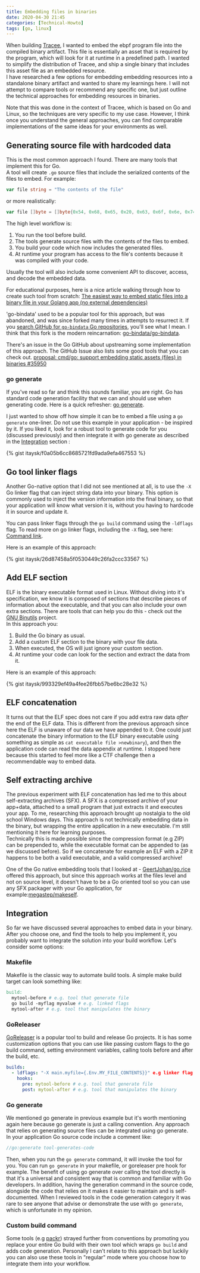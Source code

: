 ```yaml
---
title: Embedding files in binaries
date: 2020-04-30 21:45
categories: [Technical-Howto]
tags: [go, linux]
---
```


When building [Tracee](https://github.com/aquasecurity/tracee), I wanted to embed the ebpf program file into the compiled binary artifact. This file is essentially an asset that is required by the program, which will look for it at runtime in a predefined path. I wanted to simplify the distribution of Tracee, and ship a single binary that includes this asset file as an embedded resource.  
I have researched a few options for embedding embedding resources into a standalone binary artifact and wanted to share my learnings here. I will not attempt to compare tools or recommend any specific one, but just outline the technical approaches for embedding resources in binaries. 

Note that this was done in the context of Tracee, which is based on Go and Linux, so the techniques are very specific to my use case. However, I think once you understand the general approaches, you can find comparable implementations of the same ideas for your environments as well.

## Generating source file with hardcoded data

This is the most common approach I found. There are many tools that implement this for Go.  
A tool will create `.go` source files that include the serialized contents of the files to embed. For example:

```go
var file string = "The contents of the file"
```

or more realistically: 

```go
var file []byte = []byte{0x54, 0x68, 0x65, 0x20, 0x63, 0x6f, 0x6e, 0x74, 0x65, 0x6e, 0x74, 0x73, 0x20, 0x6f, 0x66, 0x20, 0x74, 0x68, 0x65, 0x20, 0x66, 0x69, 0x6c, 0x65}
```

The high level workflow is:
1. You run the tool before build.
2. The tools generate source files with the contents of the files to embed.
3. You build your code which now includes the generated files.
4. At runtime your program has access to the file's contents because it was compiled with your code. 

Usually the tool will also include some convenient API to discover, access, and decode the embedded data.

For educational purposes, here is a nice article walking through how to create such tool from scratch: [The easiest way to embed static files into a binary file in your Golang app (no external dependencies)
](https://dev.to/koddr/the-easiest-way-to-embed-static-files-into-a-binary-file-in-your-golang-app-no-external-dependencies-43pc)

'go-bindata' used to be a popular tool for this approach, but was abandoned, and was since forked many times in attempts to resurrect it. If you [search GitHub for `go-bindata` Go repositories](https://github.com/search?l=Go&q=go-bindata&type=Repositories), you'll see what I mean. I think that this fork is the modern reincarnation: [go-bindata/go-bindata](https://github.com/go-bindata/go-bindata).

There's an issue in the Go GitHub about upstreaming some implementation of this approach. The GitHub Issue also lists some good tools that you can check out. [proposal: cmd/go: support embedding static assets (files) in binaries #35950](https://github.com/golang/go/issues/35950)

### go generate

If you've read so far and think this sounds familiar, you are right. Go has standard code generation facility that we can and should use when generating code. Here is a quick refresher: [go generate](https://medium.com/@ehrt74/go-generate-89b20a27f7f9).

I just wanted to show off how simple it can be to embed a file using a `go generate` one-liner. Do not use this example in your application - be inspired by it. If you liked it, look for a robust tool to generate code for you (discussed previously) and then integrate it with go generate as described in the [Integration](#Integration) section :

{% gist itaysk/f0a05b6cc8685721fd9ada9efa467553 %}

## Go tool linker flags

Another Go-native option that I did not see mentioned at all, is to use the `-X` Go linker flag that can inject string data into your binary. This option is commonly used to inject the version information into the final binary, so that your application will know what version it is, without you having to hardcode it in source and update it.

You can pass linker flags through the `go build` command using the `-ldflags` flag. To read more on go linker flags, including the `-X` flag, see here: [Command link](https://golang.org/cmd/link/).

Here is an example of this approach:

{% gist itaysk/26d87458a5f0530449c26fa2ccc33567 %}

## Add ELF section

ELF is the binary executable format used in Linux. Without diving into it's specification, we know it is composed of sections that describe pieces of information about the executable, and that you can also include your own extra sections. There are tools that can help you do this - check out the [GNU Binutils](https://www.gnu.org/software/binutils/) project.  
In this approach you:

1. Build the Go binary as usual.
2. Add a custom ELF section to the binary with your file data.
3. When executed, the OS will just ignore your custom section.
4. At runtime your code can look for the section and extract the data from it.

Here is an example of this approach:

{% gist itaysk/993329ef49a4fee26fbb57be6bc28e32 %}

## ELF concatenation

It turns out that the ELF spec does not care if you add extra raw data *after* the end of the ELF data. This is different from the previous approach since here the ELF is unaware of our data we have appended to it. 
One could just concatenate the binary information to the ELF binary executable using something as simple as `cat executable file >newbinary`), and then the application code can read the data appendix at runtime. I stopped here because this started to feel more like a CTF challenge then a recommendable way to embed data.

## Self extracting archive

The previous experiment with ELF concatenation has led me to this about self-extracting archives (SFX). A SFX is a compressed archive of your app+data, attached to a small program that just extracts it and executes your app. To me, researching this approach brought up nostalgia to the old school Windows days. This approach is not technically embedding data in the binary, but wrapping the entire application in a new executable. I'm still mentioning it here for learning purposes.  
Technically this is made possible since the compression format (e.g ZIP) can be prepended to, while the executable format can be appended to (as we discussed before). So if we concatenate for example an ELF with a ZIP it happens to be both a valid executable, and a valid compressed archive!

One of the Go native embedding tools that I looked at - [GeertJohan/go.rice](https://github.com/GeertJohan/go.rice) offered this approach, but since this approach works at the files level and not on source level, it doesn't have to be a Go oriented tool so you can use any SFX packager with your Go application, for example:[megastep/makeself](https://github.com/megastep/makeself).

## Integration

So far we have discussed several approaches to embed data in your binary. After you choose one, and find the tools to help you implement it, you probably want to integrate the solution into your build workflow. Let's consider some options:

### Makefile
Makefile is the classic way to automate build tools. A simple make build target can look something like:

```makefile
build:
  mytool-before # e.g. tool that generate file
  go build -myflag myvalue # e.g. linked flags
  mytool-after # e.g. tool that manipulates the binary
```

### GoReleaser
[GoReleaser](https://goreleaser.com/) is a popular tool to build and release Go projects. It is has some customization options that you can use like passing custom flags to the go build command, setting environment variables, calling tools before and after the build, etc.

```yaml
builds:
  - ldflags: "-X main.myfile={.Env.MY_FILE_CONTENTS}}" e.g linker flag
    hooks:
      pre: mytool-before # e.g. tool that generate file
      post: mytool-after # e.g. tool that manipulates the binary
```

### Go generate

We mentioned go generate in previous example but it's worth mentioning again here because go generate is just a calling convention. Any approach that relies on generating source files can be integrated using go generate.  
In your application Go source code include a comment like:

```go
//go:generate tool-generates-code
```

Then, when you run the `go generate` command, it will invoke the tool for you. You can run `go generate` in your makefile, or goreleaser pre hook for example. The benefit of using go generate over calling the tool directly is that it's a universal and consistent way that is common and familiar with Go developers. In addition, having the generation command in the source code, alongside the code that relies on it makes it easier to maintain and is self-documented. When I reviewed tools in the code generation category it was rare to see anyone that advise or demonstrate the use with `go generate`, which is unfortunate in my opinion.

### Custom build command
Some tools (e.g [packr](https://github.com/gobuffalo/packr)) strayed further from conventions by promoting you replace your entire Go build with their own tool which wraps `go build` and adds code generation. Personally I can't relate to this approach but luckily you can also use these tools in "regular" mode where you choose how to integrate them into your workflow.